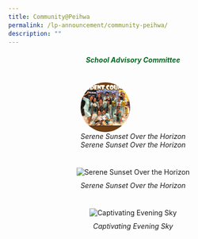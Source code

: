 ```yaml
---
title: Community@Peihwa
permalink: /lp-announcement/community-peihwa/
description: ""
---
```

<h5 style="color:#0B6623; text-align:center;">School Advisory Committee</h5>

<div style="display: flex;justify-content: center;align-items: center;flex-wrap: wrap;" class="image-container">
<figure>
	<div style="border-radius: 50%; overflow: hidden; width: 100px;height: 100px;" class="circle-image">
      <img alt="Serene Sunset Over the Horizon" style="width: 100%;height: 100%; object-fit: cover;" src="/images/AlbumStudCounsellor3.jpeg">
	</div>
<figcaption style="text-align: center; font-style: italic;" class="caption">Serene Sunset Over the Horizon</figcaption>
	<figcaption style="text-align: center; font-style: italic;" class="caption">Serene Sunset Over the Horizon</figcaption>
    </figure>
	
<figure>
      <img alt="Serene Sunset Over the Horizon" style="max-width: 300px; margin: 10px;" src="sunset_image1.jpg">
      <figcaption style="text-align: center; font-style: italic;" class="caption">Serene Sunset Over the Horizon</figcaption>
    </figure>

<figure>
      <img alt="Captivating Evening Sky" style="max-width: 300px; margin: 10px;" src="sunset_image2.jpg">
      <figcaption style="text-align: center; font-style: italic;" class="caption">Captivating Evening Sky</figcaption>
    </figure>
  </div>